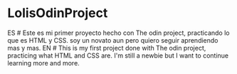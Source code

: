 # LolisOdinProject
ES # Este es mi primer proyecto hecho con The odin project, practicando lo que es HTML y CSS. soy un novato aun pero quiero seguir aprendiendo mas y mas.
EN # This is my first project done with The odin project, practicing what HTML and CSS are. I'm still a newbie but I want to continue learning more and more.

